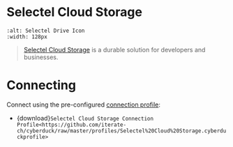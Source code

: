 Selectel Cloud Storage
===

```{image} _images/selectel.png
:alt: Selectel Drive Icon
:width: 128px
```

> [Selectel Cloud Storage](https://selectel.ru/en/services/cloud/storage/) is a durable solution for developers and businesses.

# Connecting

Connect using the pre-configured [connection profile](../../cyberduck/connection.md#connection-profiles):

- {download}`Selectel Cloud Storage Connection Profile<https://github.com/iterate-ch/cyberduck/raw/master/profiles/Selectel%20Cloud%20Storage.cyberduckprofile>`